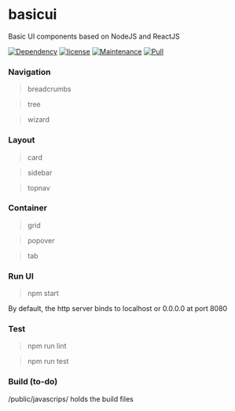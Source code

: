 # basicui 

Basic UI components based on NodeJS and ReactJS

[![Dependency](https://img.shields.io/david/expressjs/express.svg)](https://github.com/lifengli/uiserver)
[![license](https://img.shields.io/npm/l/express.svg)](https://github.com/lifengli/uiserver)
[![Maintenance](https://img.shields.io/maintenance/yes/2017.svg)](https://github.com/lifengli/uiserver)
[![Pull](https://img.shields.io/badge/pull%20request-welcome-ff69b4.svg)](https://github.com/lifengli/uiserver)

### Navigation

> breadcrumbs

> tree

> wizard

### Layout

> card

> sidebar

> topnav

### Container

> grid

> popover

> tab

### Run UI

> npm start

By default, the http server binds to localhost or 0.0.0.0 at port 8080

### Test

> npm run lint

> npm run test

### Build (to-do)

/public/javascrips/ holds the build files

